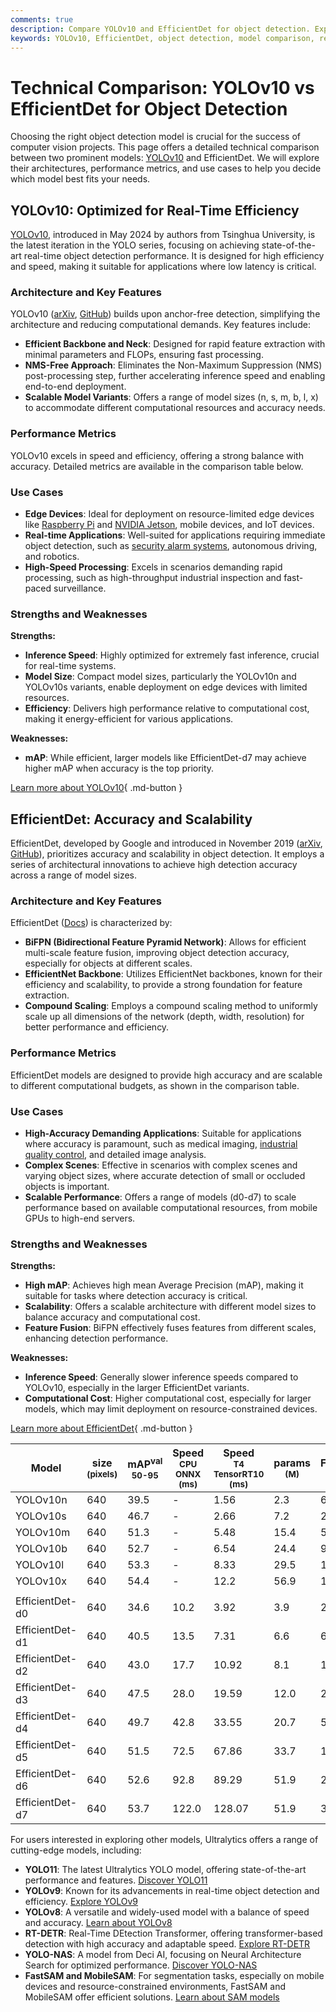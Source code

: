 ```yaml
---
comments: true
description: Compare YOLOv10 and EfficientDet for object detection. Explore performance, use cases, and strengths to choose the best model for your needs.
keywords: YOLOv10, EfficientDet, object detection, model comparison, real-time detection, computer vision, edge devices, accuracy, performance metrics
---
```


# Technical Comparison: YOLOv10 vs EfficientDet for Object Detection

Choosing the right object detection model is crucial for the success of computer vision projects. This page offers a detailed technical comparison between two prominent models: [YOLOv10](https://docs.ultralytics.com/models/yolov10/) and EfficientDet. We will explore their architectures, performance metrics, and use cases to help you decide which model best fits your needs.

<script async src="https://cdn.jsdelivr.net/npm/chart.js"></script>
<script defer src="../../javascript/benchmark.js"></script>

<canvas id="modelComparisonChart" width="1024" height="400" active-models='["YOLOv10", "EfficientDet"]'></canvas>

## YOLOv10: Optimized for Real-Time Efficiency

[YOLOv10](https://docs.ultralytics.com/models/yolov10/), introduced in May 2024 by authors from Tsinghua University, is the latest iteration in the YOLO series, focusing on achieving state-of-the-art real-time object detection performance. It is designed for high efficiency and speed, making it suitable for applications where low latency is critical.

### Architecture and Key Features

YOLOv10 (<a href="https://arxiv.org/abs/2405.14458">arXiv</a>, <a href="https://github.com/THU-MIG/yolov10">GitHub</a>) builds upon anchor-free detection, simplifying the architecture and reducing computational demands. Key features include:

- **Efficient Backbone and Neck**: Designed for rapid feature extraction with minimal parameters and FLOPs, ensuring fast processing.
- **NMS-Free Approach**: Eliminates the Non-Maximum Suppression (NMS) post-processing step, further accelerating inference speed and enabling end-to-end deployment.
- **Scalable Model Variants**: Offers a range of model sizes (n, s, m, b, l, x) to accommodate different computational resources and accuracy needs.

### Performance Metrics

YOLOv10 excels in speed and efficiency, offering a strong balance with accuracy. Detailed metrics are available in the comparison table below.

### Use Cases

- **Edge Devices**: Ideal for deployment on resource-limited edge devices like [Raspberry Pi](https://docs.ultralytics.com/guides/raspberry-pi/) and [NVIDIA Jetson](https://docs.ultralytics.com/guides/nvidia-jetson/), mobile devices, and IoT devices.
- **Real-time Applications**: Well-suited for applications requiring immediate object detection, such as [security alarm systems](https://www.ultralytics.com/blog/security-alarm-system-projects-with-ultralytics-yolov8), autonomous driving, and robotics.
- **High-Speed Processing**: Excels in scenarios demanding rapid processing, such as high-throughput industrial inspection and fast-paced surveillance.

### Strengths and Weaknesses

**Strengths:**

- **Inference Speed**: Highly optimized for extremely fast inference, crucial for real-time systems.
- **Model Size**: Compact model sizes, particularly the YOLOv10n and YOLOv10s variants, enable deployment on edge devices with limited resources.
- **Efficiency**: Delivers high performance relative to computational cost, making it energy-efficient for various applications.

**Weaknesses:**

- **mAP**: While efficient, larger models like EfficientDet-d7 may achieve higher mAP when accuracy is the top priority.

[Learn more about YOLOv10](https://docs.ultralytics.com/models/yolov10/){ .md-button }

## EfficientDet: Accuracy and Scalability

EfficientDet, developed by Google and introduced in November 2019 (<a href="https://arxiv.org/abs/1911.09070">arXiv</a>, <a href="https://github.com/google/automl/tree/master/efficientdet">GitHub</a>), prioritizes accuracy and scalability in object detection. It employs a series of architectural innovations to achieve high detection accuracy across a range of model sizes.

### Architecture and Key Features

EfficientDet (<a href="https://github.com/google/automl/tree/master/efficientdet#readme">Docs</a>) is characterized by:

- **BiFPN (Bidirectional Feature Pyramid Network)**: Allows for efficient multi-scale feature fusion, improving object detection accuracy, especially for objects at different scales.
- **EfficientNet Backbone**: Utilizes EfficientNet backbones, known for their efficiency and scalability, to provide a strong foundation for feature extraction.
- **Compound Scaling**: Employs a compound scaling method to uniformly scale up all dimensions of the network (depth, width, resolution) for better performance and efficiency.

### Performance Metrics

EfficientDet models are designed to provide high accuracy and are scalable to different computational budgets, as shown in the comparison table.

### Use Cases

- **High-Accuracy Demanding Applications**: Suitable for applications where accuracy is paramount, such as medical imaging, [industrial quality control](https://www.ultralytics.com/solutions/ai-in-manufacturing), and detailed image analysis.
- **Complex Scenes**: Effective in scenarios with complex scenes and varying object sizes, where accurate detection of small or occluded objects is important.
- **Scalable Performance**: Offers a range of models (d0-d7) to scale performance based on available computational resources, from mobile GPUs to high-end servers.

### Strengths and Weaknesses

**Strengths:**

- **High mAP**: Achieves high mean Average Precision (mAP), making it suitable for tasks where detection accuracy is critical.
- **Scalability**: Offers a scalable architecture with different model sizes to balance accuracy and computational cost.
- **Feature Fusion**: BiFPN effectively fuses features from different scales, enhancing detection performance.

**Weaknesses:**

- **Inference Speed**: Generally slower inference speeds compared to YOLOv10, especially in the larger EfficientDet variants.
- **Computational Cost**: Higher computational cost, especially for larger models, which may limit deployment on resource-constrained devices.

[Learn more about EfficientDet](https://github.com/google/automl/tree/master/efficientdet){ .md-button }

| Model           | size<br><sup>(pixels) | mAP<sup>val<br>50-95 | Speed<br><sup>CPU ONNX<br>(ms) | Speed<br><sup>T4 TensorRT10<br>(ms) | params<br><sup>(M) | FLOPs<br><sup>(B) |
| --------------- | --------------------- | -------------------- | ------------------------------ | ----------------------------------- | ------------------ | ----------------- |
| YOLOv10n        | 640                   | 39.5                 | -                              | 1.56                                | 2.3                | 6.7               |
| YOLOv10s        | 640                   | 46.7                 | -                              | 2.66                                | 7.2                | 21.6              |
| YOLOv10m        | 640                   | 51.3                 | -                              | 5.48                                | 15.4               | 59.1              |
| YOLOv10b        | 640                   | 52.7                 | -                              | 6.54                                | 24.4               | 92.0              |
| YOLOv10l        | 640                   | 53.3                 | -                              | 8.33                                | 29.5               | 120.3             |
| YOLOv10x        | 640                   | 54.4                 | -                              | 12.2                                | 56.9               | 160.4             |
|                 |                       |                      |                                |                                     |                    |                   |
| EfficientDet-d0 | 640                   | 34.6                 | 10.2                           | 3.92                                | 3.9                | 2.54              |
| EfficientDet-d1 | 640                   | 40.5                 | 13.5                           | 7.31                                | 6.6                | 6.1               |
| EfficientDet-d2 | 640                   | 43.0                 | 17.7                           | 10.92                               | 8.1                | 11.0              |
| EfficientDet-d3 | 640                   | 47.5                 | 28.0                           | 19.59                               | 12.0               | 24.9              |
| EfficientDet-d4 | 640                   | 49.7                 | 42.8                           | 33.55                               | 20.7               | 55.2              |
| EfficientDet-d5 | 640                   | 51.5                 | 72.5                           | 67.86                               | 33.7               | 130.0             |
| EfficientDet-d6 | 640                   | 52.6                 | 92.8                           | 89.29                               | 51.9               | 226.0             |
| EfficientDet-d7 | 640                   | 53.7                 | 122.0                          | 128.07                              | 51.9               | 325.0             |

For users interested in exploring other models, Ultralytics offers a range of cutting-edge models, including:

- **YOLO11**: The latest Ultralytics YOLO model, offering state-of-the-art performance and features. [Discover YOLO11](https://docs.ultralytics.com/models/yolo11/)
- **YOLOv9**: Known for its advancements in real-time object detection and efficiency. [Explore YOLOv9](https://docs.ultralytics.com/models/yolov9/)
- **YOLOv8**: A versatile and widely-used model with a balance of speed and accuracy. [Learn about YOLOv8](https://docs.ultralytics.com/models/yolov8/)
- **RT-DETR**: Real-Time DEtection Transformer, offering transformer-based detection with high accuracy and adaptable speed. [Explore RT-DETR](https://docs.ultralytics.com/models/rtdetr/)
- **YOLO-NAS**: A model from Deci AI, focusing on Neural Architecture Search for optimized performance. [Discover YOLO-NAS](https://docs.ultralytics.com/models/yolo-nas/)
- **FastSAM and MobileSAM**: For segmentation tasks, especially on mobile devices and resource-constrained environments, FastSAM and MobileSAM offer efficient solutions. [Learn about SAM models](https://docs.ultralytics.com/models/sam/)
